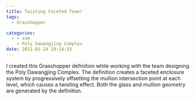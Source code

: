 ```yaml
---
title: Twisting Faceted Tower
tags:
  - Grasshopper

categories:
  - - som
    - Poly Dawangjing Complex
date: 2011-01-24 20:14:53
---
```


I created this Grasshopper definition while working with the team designing the Poly Dawangjing Complex. The definition creates a faceted enclosure system by progressively offsetting the mullion intersection point at each level, which causes a twisting effect. Both the glass and mullion geometry are generated by the definition.
